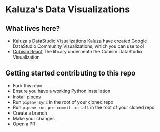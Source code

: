 # Kaluza's Data Visualizations

## What lives here?
- [Kaluza's DataStudio Visualizations](datastudio/README.md)
  Kaluza have created Google DataStudio Community Visualizations, which you can use too!
- [Cubism React](cubism-react/README.md)
  The library underneath the Cubism DataStudio Visualization


## Getting started contributing to this repo
- Fork this repo
- Ensure you have a working Python installation
- Install [pipenv](https://pypi.org/project/pipenv/)
- Run `pipenv sync` in the root of your cloned repo
- Run `pipenv run pre-commit install` in the root of your cloned repo
- Create a branch
- Make your changes
- Open a PR
